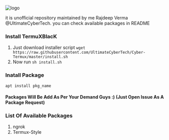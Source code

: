 ![logo](../master/images/logo.jpg)

it is unofficial repository maintained by me Rajdeep Verma @UltimateCyberTech. you can check available packages in README

### Install TermuXBlacK
1. Just download installer script `wget https://raw.githubusercontent.com/UltimateCyberTech/Cyber-Termux/master/install.sh`
2. Now run `sh install.sh`

### Inatall Package 
`apt install pkg_name`

#### Packages Will Be Add As Per Your Demand Guys :) (Just Open Issue As A Package Request)

### List Of Available Packages
1. ngrok
2. Termux-Style
